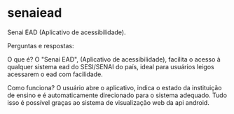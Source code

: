 # senaiead
Senai EAD (Aplicativo de acessibilidade).


Perguntas e respostas:

O que é?
O "Senai EAD", (Aplicativo de acessibilidade), facilita o acesso à qualquer sistema ead do SESI/SENAI do país, ideal para usuários leigos acessarem o ead com facilidade.

Como funciona?
O usuário abre o aplicativo, indica o estado da instituição de ensino e é automaticamente direcionado para o sistema adequado. Tudo isso é possível graças ao sistema de visualização web da api android.
